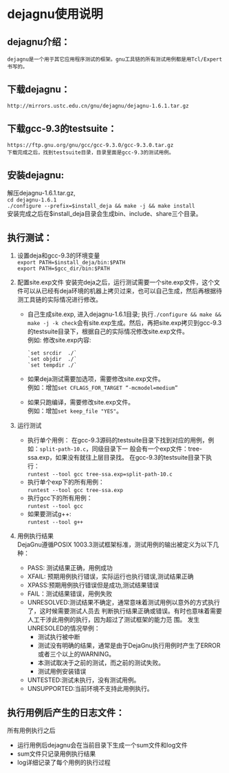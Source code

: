 # dejagnu使用说明
## dejagnu介绍：
    dejagnu是一个用于其它应用程序测试的框架。gnu工具链的所有测试用例都是用Tcl/Expert书写的。
## 下载dejagnu：
    http://mirrors.ustc.edu.cn/gnu/dejagnu/dejagnu-1.6.1.tar.gz
## 下载gcc-9.3的testsuite：
    https://ftp.gnu.org/gnu/gcc/gcc-9.3.0/gcc-9.3.0.tar.gz
    下载完成之后，找到testsuite目录，目录里面是gcc-9.3的测试用例。
## 安装dejagnu:
  解压dejagnu-1.6.1.tar.gz,   
  `cd dejagnu-1.6.1`  
  `./configure --prefix=$install_deja && make -j && make install`  
    安装完成之后在$install_deja目录会生成bin、include、share三个目录。
## 执行测试：
1. 设置deja和gcc-9.3的环境变量  
      `export PATH=$install_deja/bin:$PATH`  
      `export PATH=$gcc_dir/bin:$PATH`  

2. 配置site.exp文件
    安装完deja之后，运行测试需要一个site.exp文件，这个文件可以从已经有deja环境的机器上拷贝过来，也可以自己生成，然后再根据待测工具链的实际情况进行修改。
    - 自己生成site.exp, 进入dejagnu-1.6.1目录;
    执行`./configure && make && make -j -k check`会有site.exp生成。然后，再把site.exp拷贝到gcc-9.3的testsuite目录下，根据自己的实际情况修改site.exp文件。  
    例如: 修改site.exp内容:
          
          `set srcdir  ./`
          `set objdir  ./`
          `set tempdir ./`

    - 如果deja测试需要加选项，需要修改site.exp文件。  
      例如：增加`set CFLAGS_FOR_TARGET “-mcmodel=medium”`
    - 如果只跑编译，需要修改site.exp文件。  
      例如：增加`set keep_file "YES"`。
3. 运行测试
    - 执行单个用例：
    在gcc-9.3源码的testsuite目录下找到对应的用例，例如：`split-path-10.c`，同级目录下一
    般会有一个exp文件：tree-ssa.exp，如果没有就往上层目录找。
    在gcc-9.3的testsuite目录下执行：  
    `runtest --tool gcc tree-ssa.exp=split-path-10.c`
    - 执行单个exp下的所有用例：   
    `runtest --tool gcc tree-ssa.exp`
    -  执行gcc下的所有用例：   
    `runtest --tool gcc`
    -  如果要测试g++:  
    `runtest --tool g++`
4. 用例执行结果  
    DejaGnu遵循POSIX 1003.3测试框架标准，测试用例的输出被定义为以下几种：
    - PASS: 测试结果正确，用例成功
    - XFAIL: 预期用例执行错误，实际运行也执行错误,测试结果正确
    - XPASS:预期用例执行错误但是成功,测试结果错误
    - FAIL：测试结果错误，用例失败
    - UNRESOLVED:测试结果不确定，通常意味着测试用例以意外的方式执行了，这时候需要测试人员去
      判断执行结果正确或错误。有时也意味着需要人工干涉此用例的执行，因为超过了测试框架的能力范
      围。
      发生UNRESOLED的情况举例：
      - 测试执行被中断
      - 测试没有明确的结果，通常是由于DejaGnu执行用例时产生了ERROR或者三个以上的WARNING。
      - 本测试取决于之前的测试，而之前的测试失败。
      - 测试用例安装错误
    - UNTESTED:测试未执行，没有测试用例。
    - UNSUPPORTED:当前环境不支持此用例执行。

## 执行用例后产生的日志文件：
  所有用例执行之后
  - 运行用例后dejagnu会在当前目录下生成一个sum文件和log文件
  - sum文件只记录用例执行结果
  - log详细记录了每个用例的执行过程
